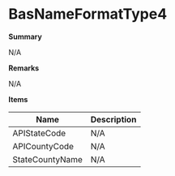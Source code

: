 # BasNameFormatType4

**Summary**

N/A

**Remarks**

N/A

**Items**

|Name|Description|
|---|---|
|APIStateCode|N/A|
|APICountyCode|N/A|
|StateCountyName|N/A|

